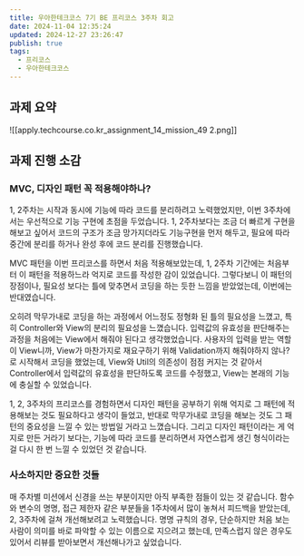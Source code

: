```yaml
---
title: 우아한테크코스 7기 BE 프리코스 3주차 회고
date: 2024-11-04 12:35:24
updated: 2024-12-27 23:26:47
publish: true
tags:
  - 프리코스
  - 우아한테크코스
---
```

## 과제 요약
![[apply.techcourse.co.kr_assignment_14_mission_49 2.png]]

## 과제 진행 소감
### MVC, 디자인 패턴 꼭 적용해야하나?
1, 2주차는 시작과 동시에 기능에 따라 코드를 분리하려고 노력했었지만, 이번 3주차에서는 우선적으로 기능 구현에 초점을 두었습니다. 1, 2주차보다는 조금 더 빠르게 구현을 해보고 싶어서 코드의 구조가 조금 망가지더라도 기능구현을 먼저 해두고, 필요에 따라 중간에 분리를 하거나 완성 후에 코드 분리를 진행했습니다.

MVC 패턴을 이번 프리코스를 하면서 처음 적용해보았는데, 1, 2주차 기간에는 처음부터 이 패턴을 적용하느라 억지로 코드를 작성한 감이 있었습니다. 그렇다보니 이 패턴의 장점이나, 필요성 보다는 틀에 맞추면서 코딩을 하는 듯한 느낌을 받았었는데, 이번에는 반대였습니다. 

오히려 막무가내로 코딩을 하는 과정에서 어느정도 정형화 된 틀의 필요성을 느꼈고, 특히 Controller와 View의 분리의 필요성을 느꼈습니다. 입력값의 유효성을 판단해주는 과정을 처음에는 View에서 해줘야 된다고 생각했었습니다. 사용자의 입력을 받는 역할이 View니까, View가 마찬가지로 재요구하기 위해 Validation까지 해줘야하지 않나? 로 시작해서 코딩을 했었는데, View와 Util의 의존성이 점점 커지는 것 같아서 Controller에서 입력값의 유효성을 판단하도록 코드를 수정했고, View는 본래의 기능에 충실할 수 있었습니다. 

1, 2, 3주차의 프리코스를 경험하면서 디자인 패턴을 공부하기 위해 억지로 그 패턴에 적용해보는 것도 필요하다고 생각이 들었고, 반대로 막무가내로 코딩을 해보는 것도 그 패턴의 중요성을 느낄 수 있는 방법일 거라고 느꼈습니다. 그리고 디자인 패턴이라는 게 억지로 만든 거라기 보다는, 기능에 따라 코드를 분리하면서 자연스럽게 생긴 형식이라는 걸 다시 한 번 느낄 수 있었던 것 같습니다.

### 사소하지만 중요한 것들
매 주차별 미션에서 신경을 쓰는 부분이지만 아직 부족한 점들이 있는 것 같습니다. 함수와 변수의 명명, 접근 제한자 같은 부분들을 1주차에서 많이 놓쳐서 피드백을 받았는데, 2, 3주차에 걸쳐 개선해보려고 노력했습니다. 명명 규칙의 경우, 단순하지만 처음 보는 사람이 의미를 바로 파악할 수 있는 이름으로 지으려고 했는데, 만족스럽지 않은 경우도 있어서 리뷰를 받아보면서 개선해나가고 싶었습니다.